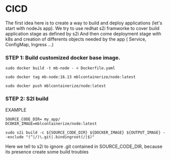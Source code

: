# CICD
The first idea here is to create a way to build and deploy applications (let's start with nodeJs app).
We try to use redhat s2i framworke to cover build application stage as defined by s2i
And then come deployment stage with k8s and creation of differents objects needed by the app ( Service, ConfigMap, Ingress ...)


### STEP 1: Build customized docker base image.
```
sudo docker build -t mb-node - < Dockerfile.yaml
```
```
sudo docker tag mb-node:16.13 mblcontainerize/node:latest
```
```
sudo docker push mblcontainerize/node:latest
```

### STEP 2: S2I build

EXAMPLE 
```
SOURCE_CODE_DIR= my_app/
DCOKER_IMAGE=mblcontainerize/node:latest
```
```
sudo s2i build -c ${SOURCE_CODE_DIR} ${DOCKER_IMAGE} ${OUTPUT_IMAGE} --exclude "(^|/)\.git|.bindingroot(/|$)"
```
Here we tell to s2i to ignore .git contained in SOURCE_CODE_DIR, because its presence create some build troubles
